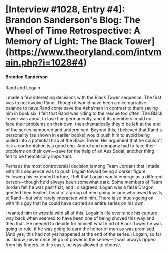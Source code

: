# [Interview #1028, Entry #4]: Brandon Sanderson's Blog: The Wheel of Time Retrospective: A Memory of Light: The Black Tower](https://www.theoryland.com/intvmain.php?i=1028#4)

#### Brandon Sanderson

Rand and Logain

I made a few interesting decisions with the Black Tower sequence. The first was to not involve Rand. Though it would have been a nice narrative balance to have Rand come save the Asha'man in contrast to them saving him in book six, I felt that Rand was riding to the rescue too often. The Black Tower was about to lose him permanently, and if its members could not face their problems on their own, then thematically they'd be left at the end of the series hampered and undermined. Beyond this, I believed that Rand's personality (as shown in earlier books) would push him to avoid being pulled into a potential trap at the Black Tower. His argument that he couldn't risk a confrontation is a good one. Androl and company had to face their problems on their own—save for the help of an Aes Sedai, another thing I felt to be thematically important.

Perhaps the most controversial decision (among Team Jordan) that I made with this sequence was to push Logain toward being a darker figure. Following his extended torture, I felt that Logain would emerge as a different person—though he'd always been somewhat dark. Some members of Team Jordan felt he was past that, and I disagreed. Logan was a false Dragon, gentled then healed, head of a group of men going insane who owed loyalty to Rand—but who rarely interacted with him. There is so much going on with this guy that he could have carried an entire series on his own.

I wanted him to wrestle with all of this. Logain's life ever since his capture way back when seemed to have been one of being shoved this way and then that. He needed to decide for himself what kind of Black Tower he was going to rule, if he was going to earn the honor of men as was promised. (And yes, this had not yet happened at the end of the series.) Logain, so far as I know, never once let go of power in the series—it was always ripped from his fingers. In this case, he was allowed to choose.


